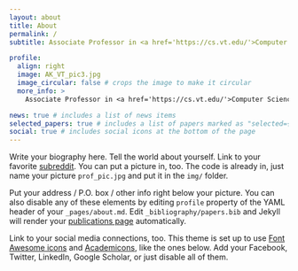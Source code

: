 ```yaml
---
layout: about
title: About
permalink: /
subtitle: Associate Professor in <a href='https://cs.vt.edu/'>Computer Science @ Virginia Tech</a> &#9702; AI &#8644; Science &#9702; Knowledge-guided ML

profile:
  align: right
  image: AK_VT_pic3.jpg
  image_circular: false # crops the image to make it circular
  more_info: >
    Associate Professor in <a href='https://cs.vt.edu/'>Computer Science @ Virginia Tech</a> &#9702; AI &#8644; Science &#9702; Knowledge-guided ML # <p>Address: <a href='https://www.vt.edu/about/locations/buildings/data-and-decision-sciences.html'>D&DS Building</a> 438 </p>

news: true # includes a list of news items
selected_papers: true # includes a list of papers marked as "selected={true}"
social: true # includes social icons at the bottom of the page
---
```


<!---
[bio, teaching, publications, news, projects, prospective students, cv]: #


--->

Write your biography here. Tell the world about yourself. Link to your favorite [subreddit](http://reddit.com). You can put a picture in, too. The code is already in, just name your picture `prof_pic.jpg` and put it in the `img/` folder.

Put your address / P.O. box / other info right below your picture. You can also disable any of these elements by editing `profile` property of the YAML header of your `_pages/about.md`. Edit `_bibliography/papers.bib` and Jekyll will render your [publications page](/al-folio/publications/) automatically.

Link to your social media connections, too. This theme is set up to use [Font Awesome icons](https://fontawesome.com/) and [Academicons](https://jpswalsh.github.io/academicons/), like the ones below. Add your Facebook, Twitter, LinkedIn, Google Scholar, or just disable all of them.
